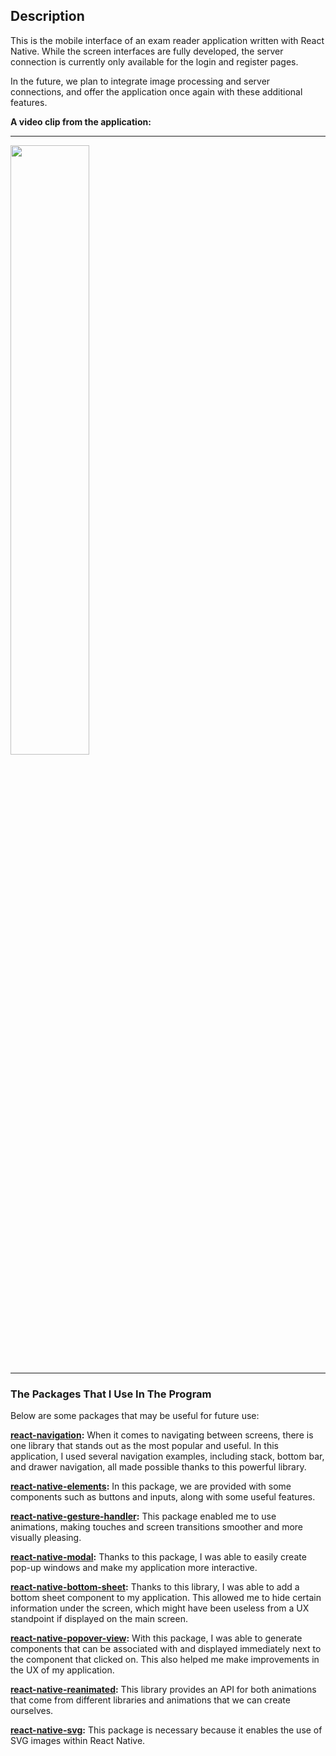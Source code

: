 ## Description

This is the mobile interface of an exam reader application written with React Native. While the screen interfaces are fully developed, the server connection is currently only available for the login and register pages.

In the future, we plan to integrate image processing and server connections, and offer the application once again with these additional features.

**A video clip from the application:** 
** **
<img src="https://github.com/yusufarsln98/exam-reader-mobile-app/blob/main/exam-reader/assets/video-clip.gif" height="50%"/>

** **

### The Packages That I Use In The Program

Below are some packages that may be useful for future use:

**[react-navigation](https://reactnavigation.org/docs/getting-started/ "react-navigation"):** When it comes to navigating between screens, there is one library that stands out as the most popular and useful. In this application, I used several navigation examples, including stack, bottom bar, and drawer navigation, all made possible thanks to this powerful library.

**[react-native-elements](https://reactnativeelements.com/docs "react-native-elements"):** In this package, we are provided with some components such as buttons and inputs, along with some useful features.

**[react-native-gesture-handler](https://www.npmjs.com/package/react-native-gesture-handler "react-native-gesture-handler"):** This package enabled me to use animations, making touches and screen transitions smoother and more visually pleasing.

**[react-native-modal](https://www.npmjs.com/package/react-native-modal "react-native-modal"):** Thanks to this package, I was able to easily create pop-up windows and make my application more interactive.

**[react-native-bottom-sheet](https://gorhom.github.io/react-native-bottom-sheet/ "react-native-bottom-sheet"):** Thanks to this library, I was able to add a bottom sheet component to my application. This allowed me to hide certain information under the screen, which might have been useless from a UX standpoint if displayed on the main screen.

**[react-native-popover-view](https://www.npmjs.com/package/react-native-popover-view "react-native-popover-view"):** With this package, I was able to generate components that can be associated with and displayed immediately next to the component that clicked on. This also helped me make improvements in the UX of my application.

**[react-native-reanimated](https://www.npmjs.com/package/react-native-reanimated "react-native-reanimated"):** This library provides an API for both animations that come from different libraries and animations that we can create ourselves.

**[react-native-svg](https://www.npmjs.com/package/react-native-svg "react-native-svg"):** This package is necessary because it enables the use of SVG images within React Native.

